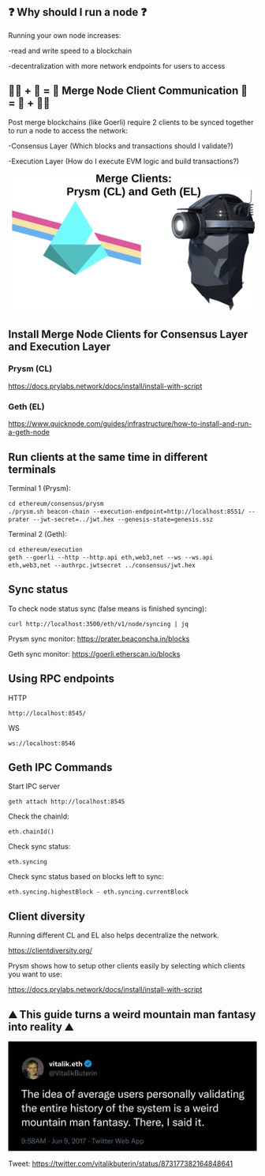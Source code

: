 ## :question: Why should I run a node :question:

Running your own node increases:

-read and write speed to a blockchain

-decentralization with more network endpoints for users to access

## 🐻‍❄️ + 🐻 = 🐼 Merge Node Client Communication 🐼 = 🐻 + 🐻‍❄️ 

Post merge blockchains (like Goerli) require 2 clients to be synced together to run a node to access the network:

-Consensus Layer (Which blocks and transactions should I validate?)

-Execution Layer (How do I execute EVM logic and build transactions?)

<img src="https://github.com/WeiBridged/NodeGoerliMerge/blob/main/images/mergeClients2.png" alt="clients"/>

## Install Merge Node Clients for Consensus Layer and Execution Layer

### Prysm (CL)

https://docs.prylabs.network/docs/install/install-with-script

### Geth (EL) 

https://www.quicknode.com/guides/infrastructure/how-to-install-and-run-a-geth-node

## Run clients at the same time in different terminals

Terminal 1 (Prysm): 

    cd ethereum/consensus/prysm
    ./prysm.sh beacon-chain --execution-endpoint=http://localhost:8551/ --prater --jwt-secret=../jwt.hex --genesis-state=genesis.ssz 


Terminal 2 (Geth): 

    cd ethereum/execution 
    geth --goerli --http --http.api eth,web3,net --ws --ws.api eth,web3,net --authrpc.jwtsecret ../consensus/jwt.hex 


## Sync status

To check node status sync (false means is finished syncing): 

    curl http://localhost:3500/eth/v1/node/syncing | jq 

Prysm sync monitor: https://prater.beaconcha.in/blocks

Geth sync monitor: https://goerli.etherscan.io/blocks 

## Using RPC endpoints

HTTP

    http://localhost:8545/
    
WS

    ws://localhost:8546
    
## Geth IPC Commands

Start IPC server

    geth attach http://localhost:8545 
    
Check the chainId: 

    eth.chainId()

Check sync status:

    eth.syncing

Check sync status based on blocks left to sync:

    eth.syncing.highestBlock - eth.syncing.currentBlock

## Client diversity 

Running different CL and EL also helps decentralize the network.

https://clientdiversity.org/

Prysm shows how to setup other clients easily by selecting which clients you want to use:

https://docs.prylabs.network/docs/install/install-with-script

## :mountain: This guide turns a weird mountain man fantasy into reality :mountain: 

<img src="https://github.com/WeiBridged/NodeGoerliMerge/blob/main/images/nodeTweet.jpg" alt="tweet"/>

Tweet: https://twitter.com/vitalikbuterin/status/873177382164848641


